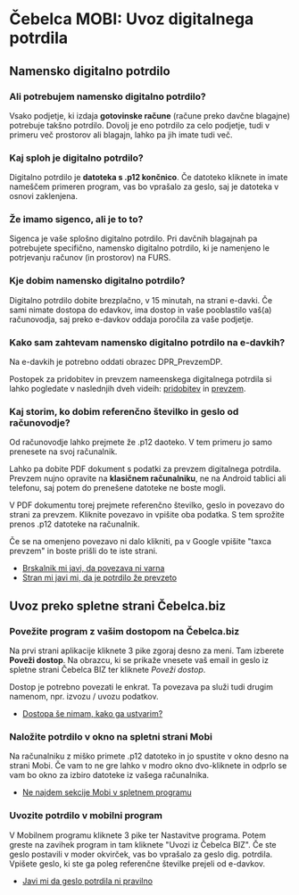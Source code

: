 # Čebelca MOBI: Uvoz digitalnega potrdila

## Namensko digitalno potrdilo

### Ali potrebujem namensko digitalno potrdilo?

Vsako podjetje, ki izdaja **gotovinske račune** (račune preko davčne blagajne) potrebuje takšno potrdilo. Dovolj je eno potrdilo 
za celo podjetje, tudi v primeru več prostorov ali blagajn, lahko pa jih imate tudi več.

### Kaj sploh je digitalno potrdilo?

Digitalno potrdilo je **datoteka s .p12 končnico**. Če datoteko kliknete in imate nameščem primeren program, vas bo vprašalo za geslo, saj je datoteka v osnovi zaklenjena.

### Že imamo sigenco, ali je to to?

Sigenca je vaše splošno digitalno potrdilo. Pri davčnih blagajnah pa potrebujete specifično, namensko digitalno potrdilo, ki je namenjeno le potrjevanju računov (in prostorov) na FURS.

### Kje dobim namensko digitalno potrdilo?

Digitalno potrdilo dobite brezplačno, v 15 minutah, na strani e-davki. Če sami nimate dostopa do edavkov, ima dostop in vaše pooblastilo 
vaš(a) računovodja, saj preko e-davkov oddaja poročila za vaše podjetje.

### Kako sam zahtevam namensko digitalno potrdilo na e-davkih?

Na e-davkih je potrebno oddati obrazec DPR_PrevzemDP.

Postopek za pridobitev in prevzem nameenskega digitalnega potrdila si lahko pogledate v naslednjih dveh videih: [pridobitev](https://www.youtube.com/watch?v=DEZQXCSOGDQ) in [prevzem](https://www.youtube.com/watch?v=M-8EfQluDvI).


### Kaj storim, ko dobim referenčno številko in geslo od računovodje?

Od računovodje lahko prejmete že .p12 daoteko. V tem primeru jo samo prenesete na svoj računalnik.

Lahko pa dobite PDF dokument s podatki za prevzem digitalnega potrdila. Prevzem nujno opravite na **klasičnem računalniku**, ne 
na Android tablici ali telefonu, saj potem do prenešene datoteke ne boste mogli.

V PDF dokumentu torej prejmete referenčno številko, geslo in povezavo do strani za prevzem. Kliknite povezavo in vpišite oba podatka. S tem sprožite prenos .p12 datoteke na računalnik. 

Če se na omenjeno povezavo ni dalo klikniti, pa v Google vpišite "taxca prevzem" in boste prišli do te iste strani.

* [Brskalnik mi javi, da povezava ni varna](./faq.md#)
* [Stran mi javi mi, da je potrdilo že prevzeto](./faq.md#)

## Uvoz preko spletne strani Čebelca.biz

### Povežite program z vašim dostopom na Čebelca.biz

Na prvi strani aplikacije kliknete 3 pike zgoraj desno za meni. Tam izberete **Poveži dostop**. Na obrazcu, ki se prikaže vnesete vaš email
in geslo iz spletne strani Čebelca BIZ ter kliknete *Poveži dostop*.

Dostop je potrebno povezati le enkrat. Ta povezava pa služi tudi drugim namenom, npr. izvozu / uvozu podatkov.

* [Dostopa še nimam, kako ga ustvarim?](./faq.md#Dostopa_še_nimam,_kako_ga_ustvarim)

### Naložite potrdilo v okno na spletni strani Mobi

Na računalniku z miško primete .p12 datoteko in jo spustite v okno desno na strani Mobi. Če vam to ne gre lahko v modro okno dvo-kliknete in odprlo se
vam bo okno za izbiro datoteke iz vašega računalnika.

* [Ne najdem sekcije Mobi v spletnem programu](./faq.md#Ne_najdem_sekcije_Mobi_v_spletnem_programu)

### Uvozite potrdilo v mobilni program

V Mobilnem programu kliknete 3 pike ter Nastavitve programa. Potem greste na zavihek program in tam kliknete "Uvozi iz Čebelca BIZ". Če ste geslo
postavili v moder okvirček, vas bo vprašalo za geslo dig. potrdila. Vpišete geslo, ki ste ga poleg referenčne številke prejeli od e-davkov.

* [Javi mi da geslo potrdila ni pravilno](./faq.md#Javi_mi_da_geslo_potrdila_ni_pravilno)

